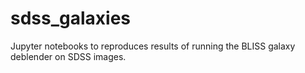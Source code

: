 sdss_galaxies
========
Jupyter notebooks to reproduces results of running the BLISS galaxy deblender on SDSS images.
